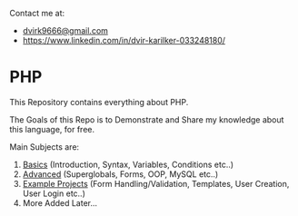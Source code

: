 Contact me at:
- dvirk9666@gmail.com
- https://www.linkedin.com/in/dvir-karilker-033248180/

# PHP
This Repository contains everything about PHP.

The Goals of this Repo is to Demonstrate and Share my knowledge about this language, for free.

Main Subjects are:
1. [Basics](https://github.com/dvir-karilker/PHP/tree/main/Basics) (Introduction, Syntax, Variables, Conditions etc..)
2. [Advanced](https://github.com/dvir-karilker/PHP/tree/main/Advanced) (Superglobals, Forms, OOP, MySQL etc..)
3. [Example Projects](https://github.com/dvir-karilker/PHP/tree/main/Example%20Projects) (Form Handling/Validation, Templates, User Creation, User Login etc..)
4. More Added Later...
